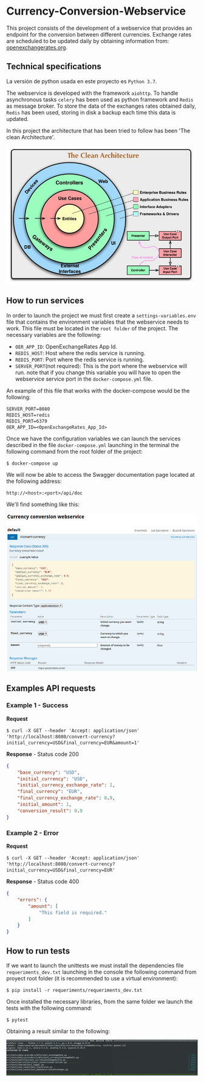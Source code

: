 # Currency-Conversion-Webservice

This project consists of the development of a webservice that provides an endpoint for the conversion between different currencies. Exchange rates are scheduled to be updated daily by obtaining information from: [openexchangerates.org](https://openexchangerates.org/).


## Technical specifications

La versión de python usada en este proyecto es `Python 3.7`.

The webservice is developed with the framework `aiohttp`.  To handle asynchronous tasks `celery` has been used as python framework and `Redis` as message broker.  To store the data of the exchanges rates obtained daily, `Redis` has been used, storing in disk a backup each time this data is updated.

In this project the architecture that has been tried to follow has been 'The clean Architecture'.

![alt text](assets/clean_architecture.png "Clean Architecture")

## How to run services

In order to launch the project we must first create a `settings-variables.env` file that contains the environment variables that the webservice needs to work. This file must be located in the `root folder` of the project. The necessary variables are the following:

* `OER_APP_ID`: OpenExchangeRates App Id.
* `REDIS_HOST`: Host where the redis service is running.
* `REDIS_PORT`: Port where the redis service is running.
* `SERVER_PORT`(not required): This is the port where the webservice will run. note that if you change this variable you will have to open the webservice service port in the `docker-compose.yml` file.

An example of this file that works with the docker-compose would be the following:

```
SERVER_PORT=8080
REDIS_HOST=redis
REDIS_PORT=6379
OER_APP_ID=<OpenExchangeRates_App_Id>
```

Once we have the configuration variables we can launch the services described in the file `docker-compose.yml` launching in the terminal the following command from the root folder of the project:

```shell
$ docker-compose up
```

We will now be able to access the Swagger documentation page located at the following address:
```
http://<host>:<port>/api/doc
```

We'll find something like this:

![alt text](assets/swagger_screen_shoot.png "Swagger documentation page")


## Examples API requests

### Example 1 - Success

**Request**
```shell
$ curl -X GET --header 'Accept: application/json' 'http://localhost:8080/convert-currency?initial_currency=USD&final_currency=EUR&amount=1'
```
**Response** - Status code 200

```json
{
    "base_currency": "USD",
    "initial_currency": "USD",
    "initial_currency_exchange_rate": 1,
    "final_currency": "EUR",
    "final_currency_exchange_rate": 0.9,
    "initial_amount": 1,
    "conversion_result": 0.9
}
```

### Example 2 - Error

**Request**
```shell
$ curl -X GET --header 'Accept: application/json' 'http://localhost:8080/convert-currency?initial_currency=USD&final_currency=EUR'
```
**Response** - Status code 400

```json
{
    "errors": {
        "amount": [
            "This field is required."
        ]
    }
}
```

## How to run tests

If we want to launch the unittests we must install the dependencies file `requeriments_dev.txt` launching in the console the following command from proyect root folder (it is recommended to use a virtual environment):

```shell
$ pip install -r requeriments/requeriments_dev.txt
```

Once installed the necessary libraries, from the same folder we launch the tests with the following command:

```shell
$ pytest
```

Obtaining a result similar to the following:

![alt text](assets/unittest_result_screenshoot.png "Unnitests result")
